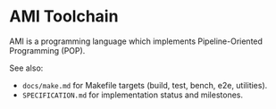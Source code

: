 AMI Toolchain
=============

AMI is a programming language which implements Pipeline-Oriented Programming (POP).

See also:
- `docs/make.md` for Makefile targets (build, test, bench, e2e, utilities).
- `SPECIFICATION.md` for implementation status and milestones.
